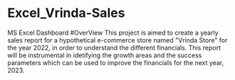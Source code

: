 # Excel_Vrinda-Sales
MS Excel Dashboard
#OverView
This project is aimed to create a yearly sales report for a hypothetical e-commerce store named "Vrinda Store" for the year 2022, in order to understand the different financials. This report will be instrumental in idetifying the growth areas and the success parameters which can be used to improve the financials for the next year, 2023.
